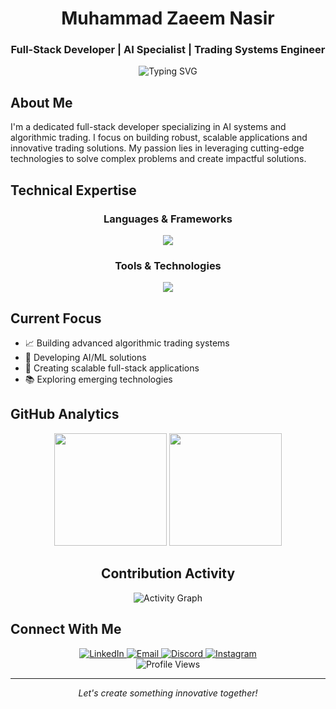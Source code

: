 <div align="center">
  
# Muhammad Zaeem Nasir
### Full-Stack Developer | AI Specialist | Trading Systems Engineer

</div>

<div align="center">
  <img src="https://readme-typing-svg.herokuapp.com?font=Montserrat&pause=1000&color=2E5C8A&width=435&lines=Full-Stack+Developer+from+United+Kingdom+🇬🇧;AI+and+Algorithmic+Trading+Specialist;Continuous+Learner+%26+Innovator" alt="Typing SVG" />
</div>

## About Me
I'm a dedicated full-stack developer specializing in AI systems and algorithmic trading. I focus on building robust, scalable applications and innovative trading solutions. My passion lies in leveraging cutting-edge technologies to solve complex problems and create impactful solutions.

## Technical Expertise

<div align="center">
  <h3>Languages & Frameworks</h3>
  <a href="https://skillicons.dev">
    <img src="https://skillicons.dev/icons?i=cpp,python,react,cs,js,html,css,flutter,django,unity&percs=50" />
  </a>
  
  <h3>Tools & Technologies</h3>
  <a href="https://skillicons.dev">
    <img src="https://skillicons.dev/icons?i=git,nodejs,mongodb,firebase,postman,aws,linux&percs=50" />
  </a>
</div>

## Current Focus
- 📈 Building advanced algorithmic trading systems
- 🤖 Developing AI/ML solutions
- 🔧 Creating scalable full-stack applications
- 📚 Exploring emerging technologies

## GitHub Analytics

<div align="center">
  <img height="180em" src="https://github-readme-stats.vercel.app/api?username=mzaeemnasir&show_icons=true&theme=github_dark&include_all_commits=true&count_private=true&hide_border=true"/>
  <img height="180em" src="https://github-readme-stats.vercel.app/api/top-langs/?username=mzaeemnasir&layout=compact&langs_count=8&theme=github_dark&hide_border=true"/>
</div>

<div align="center">
  
## Contribution Activity
![Activity Graph](https://github-readme-activity-graph.vercel.app/graph?username=mzaeemnasir&theme=react-dark&hide_border=true&area=true)

</div>

## Connect With Me

<div align="center">
  <a href="https://www.linkedin.com/in/mzaeemnasir/">
    <img alt="LinkedIn" src="https://img.shields.io/badge/LinkedIn-%230077B5.svg?style=for-the-badge&logo=linkedin&logoColor=white"/>
  </a>
  <a href="mailto:m.zaeem.nasir@gmail.com">
    <img alt="Email" src="https://img.shields.io/badge/Email-D14836?style=for-the-badge&logo=gmail&logoColor=white"/>
  </a>
  <a href="https://discordapp.com/users/608254748335931402">
    <img alt="Discord" src="https://img.shields.io/badge/Discord-%237289DA.svg?style=for-the-badge&logo=discord&logoColor=white"/>
  </a>
  <a href="https://www.instagram.com/mzaeemnasir/">
    <img alt="Instagram" src="https://img.shields.io/badge/Instagram-%23E4405F.svg?style=for-the-badge&logo=Instagram&logoColor=white"/>
  </a>
</div>

<div align="center">
  <img src="https://komarev.com/ghpvc/?username=mzaeemnasir&color=blueviolet&style=flat-square" alt="Profile Views" />
</div>

---

<div align="center">
  <i>Let's create something innovative together!</i>
</div>
